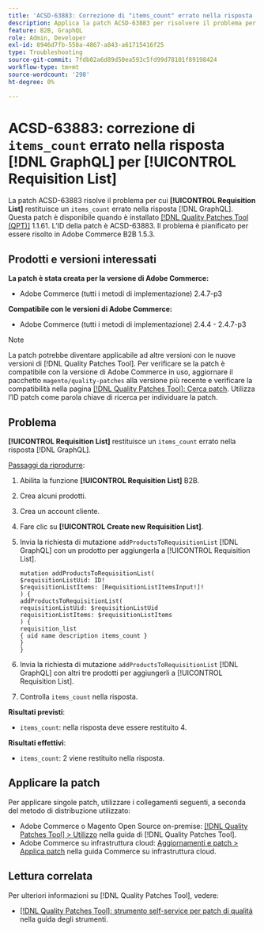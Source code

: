 ```yaml
---
title: 'ACSD-63883: Correzione di "items_count" errato nella risposta  [!DNL GraphQL]  per [!UICONTROL Requisition List]'
description: Applica la patch ACSD-63883 per risolvere il problema per cui [!UICONTROL Requisition List] restituisce un "items_count" errato nella risposta  [!DNL GraphQL] .
feature: B2B, GraphQL
role: Admin, Developer
exl-id: 8946d7fb-558a-4867-a843-a61715416f25
type: Troubleshooting
source-git-commit: 7fdb02a6d89d50ea593c5fd99d78101f89198424
workflow-type: tm+mt
source-wordcount: '298'
ht-degree: 0%

---
```


# ACSD-63883: correzione di `items_count` errato nella risposta [!DNL GraphQL] per [!UICONTROL Requisition List]

La patch ACSD-63883 risolve il problema per cui **[!UICONTROL Requisition List]** restituisce un `items_count` errato nella risposta [!DNL GraphQL]. Questa patch è disponibile quando è installato [[!DNL Quality Patches Tool (QPT)]](/help/tools/quality-patches-tool/quality-patches-tool-to-self-serve-quality-patches.md) 1.1.61. L’ID della patch è ACSD-63883. Il problema è pianificato per essere risolto in Adobe Commerce B2B 1.5.3.

## Prodotti e versioni interessati

**La patch è stata creata per la versione di Adobe Commerce:**

* Adobe Commerce (tutti i metodi di implementazione) 2.4.7-p3

**Compatibile con le versioni di Adobe Commerce:**

* Adobe Commerce (tutti i metodi di implementazione) 2.4.4 - 2.4.7-p3

>[!NOTE]
>
>La patch potrebbe diventare applicabile ad altre versioni con le nuove versioni di [!DNL Quality Patches Tool]. Per verificare se la patch è compatibile con la versione di Adobe Commerce in uso, aggiornare il pacchetto `magento/quality-patches` alla versione più recente e verificare la compatibilità nella pagina [[!DNL Quality Patches Tool]: Cerca patch](https://experienceleague.adobe.com/tools/commerce-quality-patches/index.html). Utilizza l’ID patch come parola chiave di ricerca per individuare la patch.

## Problema

**[!UICONTROL Requisition List]** restituisce un `items_count` errato nella risposta [!DNL GraphQL].


<u>Passaggi da riprodurre</u>:

1. Abilita la funzione **[!UICONTROL Requisition List]** B2B.
1. Crea alcuni prodotti.
1. Crea un account cliente.
1. Fare clic su **[!UICONTROL Create new Requisition List]**.
1. Invia la richiesta di mutazione `addProductsToRequisitionList` [!DNL GraphQL] con un prodotto per aggiungerla a [!UICONTROL Requisition List].

   ```
   mutation addProductsToRequisitionList(
   $requisitionListUid: ID!
   $requisitionListItems: [RequisitionListItemsInput!]!
   ) {
   addProductsToRequisitionList(
   requisitionListUid: $requisitionListUid
   requisitionListItems: $requisitionListItems
   ) {
   requisition_list
   { uid name description items_count }
   }
   }
   ```

1. Invia la richiesta di mutazione `addProductsToRequisitionList` [!DNL GraphQL] con altri tre prodotti per aggiungerli a [!UICONTROL Requisition List].
1. Controlla `items_count` nella risposta.

**Risultati previsti**:

* `items_count`: nella risposta deve essere restituito 4.

**Risultati effettivi**:

* `items_count`: 2 viene restituito nella risposta.

## Applicare la patch

Per applicare singole patch, utilizzare i collegamenti seguenti, a seconda del metodo di distribuzione utilizzato:

* Adobe Commerce o Magento Open Source on-premise: [[!DNL Quality Patches Tool] > Utilizzo](/help/tools/quality-patches-tool/usage.md) nella guida di [!DNL Quality Patches Tool].
* Adobe Commerce su infrastruttura cloud: [Aggiornamenti e patch > Applica patch](https://experienceleague.adobe.com/docs/commerce-cloud-service/user-guide/develop/upgrade/apply-patches.html) nella guida Commerce su infrastruttura cloud.


## Lettura correlata

Per ulteriori informazioni su [!DNL Quality Patches Tool], vedere:

* [[!DNL Quality Patches Tool]: strumento self-service per patch di qualità](/help/tools/quality-patches-tool/quality-patches-tool-to-self-serve-quality-patches.md) nella guida degli strumenti.
